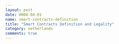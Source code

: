 ```yaml
---
layout: post
date: 0008-04-01
name: smart-contracts-definition
title: "Smart Contracts Definition and Legality"
category: netherlands
comments: true
---
```

